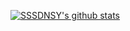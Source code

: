[![SSSDNSY's github stats](https://github-readme-stats.vercel.app/api?username=SSSDNSY&show_icons=true&theme=vue)](https://github.com/anuraghazra/github-readme-stats)
